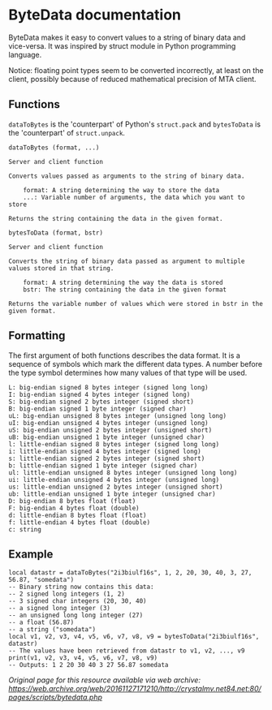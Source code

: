 # ByteData documentation

ByteData makes it easy to convert values to a string of binary data and vice-versa. It was inspired by struct module in Python programming language.

Notice: floating point types seem to be converted incorrectly, at least on the client, possibly because of reduced mathematical precision of MTA client.

## Functions

`dataToBytes` is the 'counterpart' of Python's `struct.pack` and `bytesToData` is the 'counterpart' of `struct.unpack`.
```
dataToBytes (format, ...)

Server and client function

Converts values passed as arguments to the string of binary data.

    format: A string determining the way to store the data
    ...: Variable number of arguments, the data which you want to store

Returns the string containing the data in the given format.
```

```
bytesToData (format, bstr)

Server and client function

Converts the string of binary data passed as argument to multiple values stored in that string.

    format: A string determining the way the data is stored
    bstr: The string containing the data in the given format

Returns the variable number of values which were stored in bstr in the given format.
```

## Formatting

The first argument of both functions describes the data format. It is a sequence of symbols which mark the different data types. A number before the type symbol determines how many values of that type will be used.
```
L: big-endian signed 8 bytes integer (signed long long)
I: big-endian signed 4 bytes integer (signed long)
S: big-endian signed 2 bytes integer (signed short)
B: big-endian signed 1 byte integer (signed char)
uL: big-endian unsigned 8 bytes integer (unsigned long long)
uI: big-endian unsigned 4 bytes integer (unsigned long)
uS: big-endian unsigned 2 bytes integer (unsigned short)
uB: big-endian unsigned 1 byte integer (unsigned char)
l: little-endian signed 8 bytes integer (signed long long)
i: little-endian signed 4 bytes integer (signed long)
s: little-endian signed 2 bytes integer (signed short)
b: little-endian signed 1 byte integer (signed char)
ul: little-endian unsigned 8 bytes integer (unsigned long long)
ui: little-endian unsigned 4 bytes integer (unsigned long)
us: little-endian unsigned 2 bytes integer (unsigned short)
ub: little-endian unsigned 1 byte integer (unsigned char)
D: big-endian 8 bytes float (float)
F: big-endian 4 bytes float (double)
d: little-endian 8 bytes float (float)
f: little-endian 4 bytes float (double)
c: string
```

## Example
```
local datastr = dataToBytes("2i3biulf16s", 1, 2, 20, 30, 40, 3, 27, 56.87, "somedata")
-- Binary string now contains this data:
-- 2 signed long integers (1, 2)
-- 3 signed char integers (20, 30, 40)
-- a signed long integer (3)
-- an unsigned long long integer (27)
-- a float (56.87)
-- a string ("somedata")
local v1, v2, v3, v4, v5, v6, v7, v8, v9 = bytesToData("2i3biulf16s", datastr)
-- The values have been retrieved from datastr to v1, v2, ..., v9
print(v1, v2, v3, v4, v5, v6, v7, v8, v9)
-- Outputs: 1 2 20 30 40 3 27 56.87 somedata
```

*Original page for this resource available via web archive: https://web.archive.org/web/20161127171210/http://crystalmv.net84.net:80/pages/scripts/bytedata.php*
